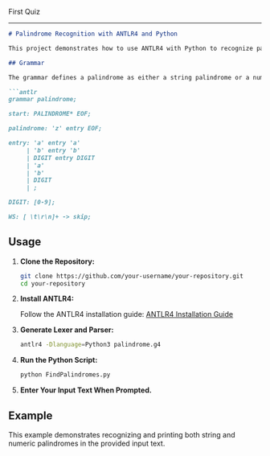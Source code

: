 First Quiz
***************************
```markdown
# Palindrome Recognition with ANTLR4 and Python

This project demonstrates how to use ANTLR4 with Python to recognize palindromes in a given text. The grammar is designed to recognize both string and numeric palindromes.

## Grammar

The grammar defines a palindrome as either a string palindrome or a numeric palindrome. The `palindrome` rule expects the entire input to be a palindrome.

```antlr
grammar palindrome;

start: PALINDROME* EOF;

palindrome: 'z' entry EOF;

entry: 'a' entry 'a'
     | 'b' entry 'b'
     | DIGIT entry DIGIT
     | 'a'
     | 'b'
     | DIGIT
     | ;

DIGIT: [0-9];

WS: [ \t\r\n]+ -> skip;
```

## Usage

1. **Clone the Repository:**

    ```bash
    git clone https://github.com/your-username/your-repository.git
    cd your-repository
    ```

2. **Install ANTLR4:**

    Follow the ANTLR4 installation guide: [ANTLR4 Installation Guide](https://github.com/antlr/antlr4/blob/main/doc/getting-started.md)

3. **Generate Lexer and Parser:**

    ```bash
    antlr4 -Dlanguage=Python3 palindrome.g4
    ```

4. **Run the Python Script:**

    ```bash
    python FindPalindromes.py
    ```

5. **Enter Your Input Text When Prompted.**

## Example

This example demonstrates recognizing and printing both string and numeric palindromes in the provided input text.
